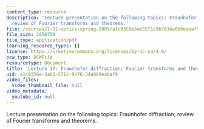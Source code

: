 ```yaml
---
content_type: resource
description: 'Lecture presentation on the following topics: Fraunhofer diffraction;
  review of Fourier transforms and theorems.'
file: /courses/2-71-optics-spring-2009/a1c9358e3ab5571c9b7634a069eabaf9_MIT2_71S09_lec17.pdf
file_size: 1956750
file_type: application/pdf
learning_resource_types: []
license: https://creativecommons.org/licenses/by-nc-sa/4.0/
ocw_type: OCWFile
resourcetype: Document
title: 'Lecture 17: Fraunhofer diffraction; Fourier transforms and theorems'
uid: a1c9358e-3ab5-571c-9b76-34a069eabaf9
video_files:
  video_thumbnail_file: null
video_metadata:
  youtube_id: null
---
```

Lecture presentation on the following topics: Fraunhofer diffraction; review of Fourier transforms and theorems.